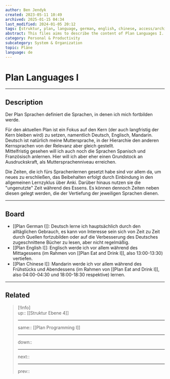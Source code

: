 ```yaml
---
author: Ben Jendyk
created: 2023-05-11 10:49
archived: 2025-01-15 04:34
last_modified: 2024-01-05 20:12
tags: [struktur, plan, language, german, english, chinese, access/archived]
abstract: This files aims to describe the content of Plan Languages I.
category: Personal & Productivity 
subcategory: System & Organization 
topic: Pläne 
language: de
---
```


# Plan Languages I

---

## Description

Der Plan Sprachen definiert die Sprachen, in denen ich mich fortbilden werde.

Für den aktuellen Plan ist ein Fokus auf den Kern (der auch langfristig der Kern bleiben wird) zu setzen, namentlich Deutsch, Englisch, Mandarin. Deutsch ist natürlich meine Muttersprache, in der Hierarchie den anderen Kernsprachen von der Relevanz aber gleich gestellt.  
Mittelfristig gesehen will ich auch noch die Sprachen Spanisch und Französisch anlernen. Hier will ich aber eher einen Grundstock an Ausdruckskraft, als Muttersprachenniveau erreichen.

Die Zeiten, die ich fürs Sprachenlernen gesetzt habe sind vor allem da, um neues zu erschließen, das Beibehalten erfolgt durch Einbindung in den allgemeinen Lernzyklus über Anki. Darüber hinaus nutzen sie die "ungenutzte" Zeit während des Essens. Es können dennoch Zeiten neben diesen gelegt werden, die der Vertiefung der jeweiligen Sprachen dienen.

---

## Board

- [[Plan German I]]: Deutsch lerne ich hauptsächlich durch den alltäglichen Gebrauch, es kann von Interesse sein sich von Zeit zu Zeit durch Quellen fortzubilden oder auf die Verbesserung des Deutsches zugeschnittene Bücher zu lesen, aber nicht regelmäßig. 
- [[Plan English I]]: Englisch werde ich vor allem während des Mittagessens (im Rahmen von [[Plan Eat and Drink I]], also 13:00-13:30) vertiefen. 
- [[Plan Chinese I]]: Mandarin werde ich vor allem während des Frühstücks und Abendessens (im Rahmen von [[Plan Eat and Drink I]], also 04:00-04:30 und 18:00-18:30 respektive) lernen.

---

## Related

> [!Info]  
> up:: [[Struktur Ebene 4]]
> - ---
> same:: [[Plan Programming I]]
> - ---
> down::
> - ---
> next:: 
> - ---
> prev::
